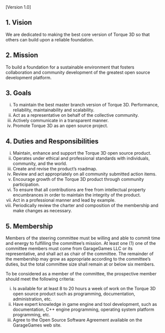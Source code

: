 [Version 1.0]

## 1. Vision  
We are dedicated to making the best core version of Torque 3D so that others can build upon a reliable foundation.

## 2. Mission  
To build a foundation for a sustainable environment that fosters collaboration and community development of the greatest open source development platform.

## 3. Goals  
<ol type="i">
<li>To maintain the best master branch version of Torque 3D.  Performance, reliability, maintainability and scalability.</li>
<li>Act as a representative on behalf of the collective community.</li>
<li>Actively communicate in a transparent manner.</li><li>Promote Torque 3D as an open source project.</li>
</ol>

## 4. Duties and Responsibilities
<ol type="i">
<li>Maintain, enhance and support the Torque 3D open source product.</li>
<li>Operates under ethical and professional standards with individuals, community, and the world.</li>
<li>Create and revise the product’s roadmap.</li>
<li>Review and act appropriately on all community submitted action items.</li>
<li>Encourage growth of the Torque 3D product through community participation.</li>
<li>To ensure that all contributions are free from intellectual property encumbrances in order to maintain the integrity of the product.</li>
<li>Act in a professional manner and lead by example.</li>
<li>Periodically review the charter and composition of the membership and make changes as necessary.</li>
</ol>

## 5. Membership
Members of the steering committee must be willing and able to commit time and energy to fulfilling the committee’s mission.  At least one (1)  one of the committee members must come from GarageGames LLC or its representative, and shall act as chair of the committee.  The remainder of the membership may grow as appropriate according to the committee’s duties, but the total committee size shall remain at or below six members.  

To be considered as a member of the committee, the prospective member should meet the following criteria:  
<ol type="i">
<li>Is available for at least 8 to 20 hours a week of work on the Torque 3D open source product such as programming, documentation, administration, etc.</li>
<li>Have expert knowledge in game engine and tool development, such as documentation, C++ engine programming, operating system platform programming, etc.</li>
<li>Agree to the Open Source Software Agreement available on the GarageGames web site.</li>
</ol>
